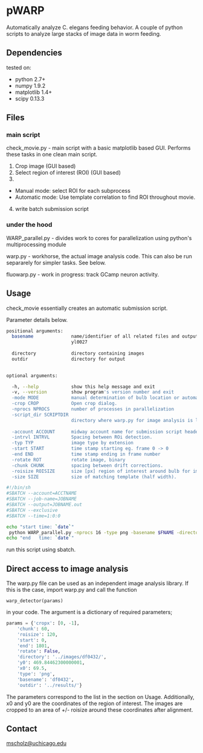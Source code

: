 # pWARP
Automatically analyze C. elegans feeding behavior. 
A couple of python scripts to analyze large stacks of image data in worm feeding. 

## Dependencies
tested on:

* python 2.7+
* numpy 1.9.2
* matplotlib 1.4+
* scipy 0.13.3

## Files
### main script
check_movie.py - main script with a basic matplotlib based GUI. Performs these tasks in one clean main script.

1. Crop image (GUI based)
2. Select region of interest (ROI)  (GUI based)
3. 
  * Manual mode: select ROI for each subprocess
  * Automatic mode: Use template correlation to find ROI throughout movie.
4. write batch submission script

### under the hood
WARP_parallel.py - divides work to cores for parallelization using python's multiprocessing module

warp.py - workhorse, the actual image analysis code. This can also be run separarely for simpler tasks. See below.

fluowarp.py - work in progress: track GCamp neuron activity.

## Usage

check_movie essentially creates an automatic submission script.

Parameter details below.

```bash
positional arguments:
  basename              name/identifier of all related files and output eg.
                        yl0027
                        
  directory             directory containing images
  outdir                directory for output
  

optional arguments:

  -h, --help            show this help message and exit
  -v, --version         show program's version number and exit
  -mode MODE            manual determination of bulb location or automatic.
  -crop CROP            Open crop dialog.
  -nprocs NPROCS        number of processes in parallelization
  -script_dir SCRIPTDIR
                        directory where warp.py for image analysis is located
  
  -account ACCOUNT      midway account name for submission script header
  -intrvl INTRVL        Spacing between ROi detection.
  -typ TYP              image type by extension
  -start START          time stamp starting eg. frame 0 -> 0
  -end END              time stamp ending in frame number
  -rotate ROT           rotate image, binary
  -chunk CHUNK          spacing between drift corrections.
  -roisize ROISIZE      size [px] region of interest around bulb for image analysis
  -size SIZE            size of matching template (half width).
```


```bash
#!/bin/sh 
#SBATCH --account=ACCTNAME
#SBATCH --job-name=JOBNAME
#SBATCH --output=JOBNAME.out
#SBATCH --exclusive
#SBATCH --time=1:0:0

echo "start time: `date`"
 python WARP_parallel.py -nprocs 16 -type png -basename $FNAME -directory "../images/$FNAME/" -roi_file "../results/roi_$FNAME" -outdir "../results/" -cropx 0 -1 -rotate False 
echo "end   time: `date`" 
```

run this script using sbatch.

## Direct access to image analysis
The warp.py file can be used as an independent image analysis library.
If this is the case, import warp.py and call the function
```
warp_detector(params)
```
in your code. The argument is a dictionary of required parameters;

```python
params = {'cropx': [0, -1], 
    'chunk': 60, 
    'roisize': 120, 
    'start': 0, 
    'end': 1801, 
    'rotate': False, 
    'directory': '../images/df0432/',
    'y0': 469.84462300000001,
    'x0': 69.5, 
    'type': 'png', 
    'basename': 'df0432',
    'outdir': '../results/'}
```
The parameters correspond to the list in the section on Usage.
Additionally, x0 and y0 are the coordinates of the region of interest. The images are cropped to an area of +/- roisize around these coordinates after alignment.

## Contact
mscholz@uchicago.edu
